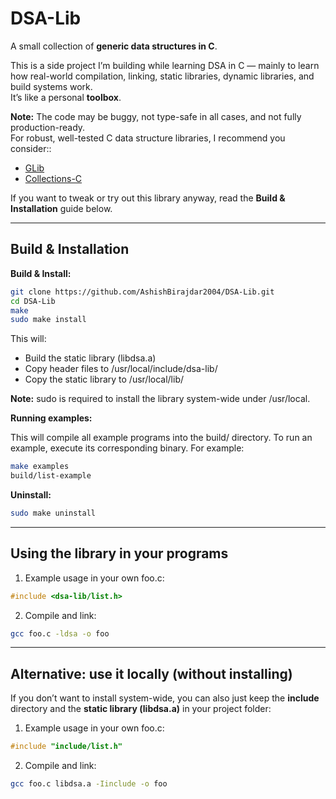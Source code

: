 # DSA-Lib

A small collection of **generic data structures in C**.

This is a side project I’m building while learning DSA in C — mainly to learn how real-world compilation, linking, static libraries, dynamic libraries, and build systems work.  
It’s like a personal **toolbox**.

**Note:** The code may be buggy, not type-safe in all cases, and not fully production-ready.  
For robust, well-tested C data structure libraries, I recommend you consider::
- [GLib](https://developer.gnome.org/glib/)
- [Collections-C](https://github.com/srdja/Collections-C)

If you want to tweak or try out this library anyway, read the **Build & Installation** guide below.

---

## Build & Installation

**Build & Install:**

```bash
git clone https://github.com/AshishBirajdar2004/DSA-Lib.git
cd DSA-Lib
make
sudo make install
```

This will:
- Build the static library (libdsa.a)
- Copy header files to /usr/local/include/dsa-lib/
- Copy the static library to /usr/local/lib/

**Note:** sudo is required to install the library system-wide under /usr/local.

**Running examples:**

This will compile all example programs into the build/ directory. To run an example, execute its corresponding binary. For example:

```bash
make examples
build/list-example
```

**Uninstall:**

```bash
sudo make uninstall
```

---

## Using the library in your programs

1. Example usage in your own foo.c:

```c
#include <dsa-lib/list.h>
```

2. Compile and link:

```bash
gcc foo.c -ldsa -o foo
```

---

## Alternative: use it locally (without installing)

If you don’t want to install system-wide, you can also just keep the **include** directory and the **static library (libdsa.a)** in your project folder:

1. Example usage in your own foo.c:

```c
#include "include/list.h"
```

2. Compile and link:

```bash
gcc foo.c libdsa.a -Iinclude -o foo
```
